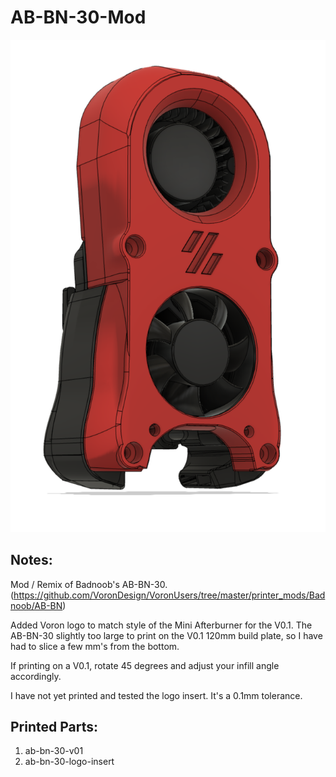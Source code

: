 # AB-BN-30-Mod

![Image 1](Images/ab-bn-30-logo-mod.png)

## Notes:
Mod / Remix of Badnoob's AB-BN-30. (https://github.com/VoronDesign/VoronUsers/tree/master/printer_mods/Badnoob/AB-BN)

Added Voron logo to match style of the Mini Afterburner for the V0.1. The AB-BN-30 slightly too large to print on the V0.1 120mm build plate, so I have had to slice a few mm's from the bottom. 

If printing on a V0.1, rotate 45 degrees and adjust your infill angle accordingly. 

I have not yet printed and tested the logo insert. It's a 0.1mm tolerance.


## Printed Parts:
1. ab-bn-30-v01
2. ab-bn-30-logo-insert